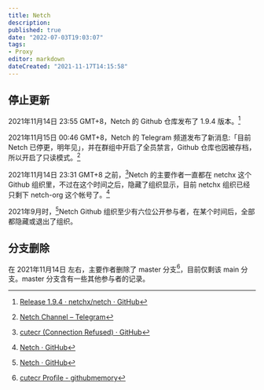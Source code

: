 ```yaml
---
title: Netch
description:
published: true
date: "2022-07-03T19:03:07"
tags:
- Proxy
editor: markdown
dateCreated: "2021-11-17T14:15:58"
---
```


## 停止更新

2021年11月14日 23:55 GMT+8，Netch 的 Github 仓库发布了 1.9.4 版本。[^194]

[^194]: [Release 1.9.4 · netchx/netch · GitHub](https://web.archive.org/web/20211117062625/https://github.com/netchx/netch/releases/tag/1.9.4)

2021年11月15日 00:46 GMT+8，Netch 的 Telegram 频道发布了新消息:「目前 Netch 已停更，明年见」，并在群组中开启了全员禁言，Github 仓库也因被存档，所以开启了只读模式。[^36]

[^36]: [Netch Channel – Telegram](https://web.archive.org/web/20211117062642/https://t.me/s/netch_channel/36)

2021年11月14日 23:31 GMT+8 之前，[^22]Netch 的主要作者一直都在 netchx 这个 Github 组织里，不过在这个时间之后，隐藏了组织显示，目前 netchx 组织已经只剩下 netch-org 这个帐号了。[^23]

[^22]: [cutecr (Connection Refused) · GitHub](https://archive.md/A28zX "https://github.com/cutecr")

[^23]: [Netch · GitHub](https://web.archive.org/web/20211117071209/https://github.com/netchx)

2021年9月时，[^19]Netch Github 组织至少有六位公开参与者，在某个时间后，全部都隐藏或退出了组织。

[^19]: [Netch · GitHub](https://web.archive.org/web/20210921125426/https://github.com/netchx)

## 分支删除

在 2021年11月14日 左右，主要作者删除了 master 分支[^14]，目前仅剩该 main 分支。master 分支含有一些其他参与者的记录。

[^14]: [cutecr Profile - githubmemory](https://web.archive.org/web/20211117073110/https://githubmemory.com/@cutecr)
